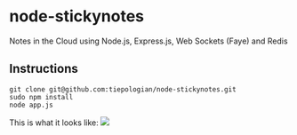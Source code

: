 node-stickynotes
================

Notes in the Cloud using Node.js, Express.js, Web Sockets (Faye) and Redis


## Instructions
```
git clone git@github.com:tiepologian/node-stickynotes.git
sudo npm install
node app.js
```

This is what it looks like:
![](http://i1033.photobucket.com/albums/a416/Gianluca_Tiepolo/notes_zps1b32d8dc.jpg)
